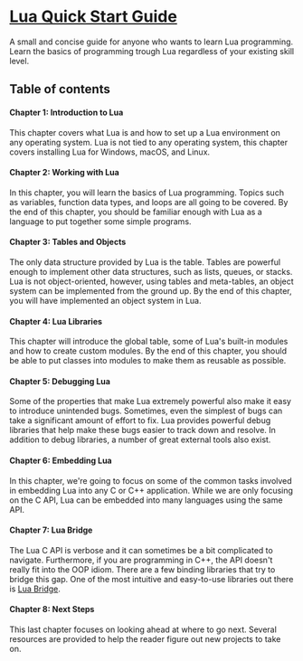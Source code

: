 # [Lua Quick Start Guide](https://luaquickstartguide.github.io/)

A small and concise guide for anyone who wants to learn Lua programming. Learn the basics of programming trough Lua regardless of your existing skill level.

## Table of contents

#### Chapter 1: Introduction to Lua

This chapter covers what Lua is and how to set up a Lua environment on any operating
system. Lua is not tied to any operating system, this chapter covers installing Lua for
Windows, macOS, and Linux. 

#### Chapter 2: Working with Lua

In this chapter, you
will learn the basics of Lua programming. Topics such as variables, function data types, and
loops are all going to be covered. By the end of this chapter, you should be familiar enough
with Lua as a language to put together some simple programs.

#### Chapter 3: Tables and Objects

The only data structure provided by Lua is the table. Tables are powerful
enough to implement other data structures, such as lists, queues, or stacks.
Lua is not object-oriented, however, using
tables and meta-tables, an object system can be implemented from the ground up. By the
end of this chapter, you will have implemented an object system in Lua.

#### Chapter 4: Lua Libraries

This chapter will introduce the global table,
some of Lua's built-in modules and how to create custom modules. By the end of this
chapter, you should be able to put classes into modules to make them as reusable as
possible. 

#### Chapter 5: Debugging Lua

Some of the properties that make Lua extremely powerful also make it easy to introduce
unintended bugs. Sometimes, even the simplest of bugs can take a significant amount of
effort to fix. Lua provides powerful debug libraries that help make these bugs easier to
track down and resolve. In addition to debug libraries, a number of great external tools also
exist.

#### Chapter 6: Embedding Lua

In this chapter, we're going to focus on some of the common tasks involved in embedding
Lua into any C or C++ application. While we are only focusing on the C API, Lua can be
embedded into many languages using the same API.

#### Chapter 7: Lua Bridge

The Lua C API is verbose and it can sometimes be a bit complicated to navigate.
Furthermore, if you are programming in C++, the API doesn't really fit into the OOP
idiom. There are a few binding libraries that try to bridge this gap. One of the most intuitive
and easy-to-use libraries out there is [Lua Bridge](https://github.com/vinniefalco/LuaBridge).

#### Chapter 8: Next Steps

This last chapter focuses on looking ahead at where to go next. Several resources are provided to help the reader figure out new projects to take on.
